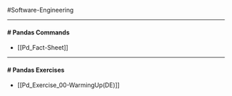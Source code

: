 #Software-Engineering 

---
#### # Pandas Commands

- [[Pd_Fact-Sheet]]

---
#### # Pandas Exercises

- [[Pd_Exercise_00-WarmingUp(DE)]]
